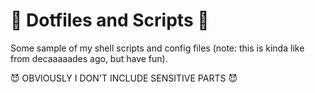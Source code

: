 🐯 Dotfiles and Scripts 🐯
====================

Some sample of my shell scripts and config files (note: this is kinda like from decaaaaades ago, but have fun).

😈 OBVIOUSLY I DON'T INCLUDE SENSITIVE PARTS 😈


